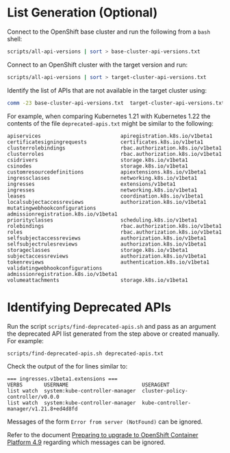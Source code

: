 # List Generation (Optional)
Connect to the OpenShift base cluster and run the following from a `bash` shell:
```bash
scripts/all-api-versions | sort > base-cluster-api-versions.txt
```
Connect to an OpenShift cluster with the target version and run:
```bash
scripts/all-api-versions | sort > target-cluster-api-versions.txt
```
Identify the list of APIs that are not available in the target cluster using:
```bash
comm -23 base-cluster-api-versions.txt  target-cluster-api-versions.txt > deprecated-apis.txt
```
For example, when comparing Kubernetes 1.21 with Kubernetes 1.22 the contents of the file `deprecated-apis.txt` might be similar to the following:
```
apiservices                          apiregistration.k8s.io/v1beta1
certificatesigningrequests           certificates.k8s.io/v1beta1
clusterrolebindings                  rbac.authorization.k8s.io/v1beta1
clusterroles                         rbac.authorization.k8s.io/v1beta1
csidrivers                           storage.k8s.io/v1beta1
csinodes                             storage.k8s.io/v1beta1
customresourcedefinitions            apiextensions.k8s.io/v1beta1
ingressclasses                       networking.k8s.io/v1beta1
ingresses                            extensions/v1beta1
ingresses                            networking.k8s.io/v1beta1
leases                               coordination.k8s.io/v1beta1
localsubjectaccessreviews            authorization.k8s.io/v1beta1
mutatingwebhookconfigurations        admissionregistration.k8s.io/v1beta1
priorityclasses                      scheduling.k8s.io/v1beta1
rolebindings                         rbac.authorization.k8s.io/v1beta1
roles                                rbac.authorization.k8s.io/v1beta1
selfsubjectaccessreviews             authorization.k8s.io/v1beta1
selfsubjectrulesreviews              authorization.k8s.io/v1beta1
storageclasses                       storage.k8s.io/v1beta1
subjectaccessreviews                 authorization.k8s.io/v1beta1
tokenreviews                         authentication.k8s.io/v1beta1
validatingwebhookconfigurations      admissionregistration.k8s.io/v1beta1
volumeattachments                    storage.k8s.io/v1beta1
```
# Identifying Deprecated APIs
Run the script `scripts/find-deprecated-apis.sh` and pass as an argument the deprecated API list generated from the step above or created manually. For example:
```bash
scripts/find-deprecated-apis.sh deprecated-apis.txt
```
Check the output of the for lines similar to:
```
=== ingresses.v1beta1.extensions ===
VERBS       USERNAME                        USERAGENT
list watch  system:kube-controller-manager  cluster-policy-controller/v0.0.0
list watch  system:kube-controller-manager  kube-controller-manager/v1.21.8+ed4d8fd
```
Messages of the form `Error from server (NotFound)` can be ignored.

Refer to the document [Preparing to upgrade to OpenShift Container Platform 4.9](https://access.redhat.com/articles/6329921) regarding which messages can be ignored.